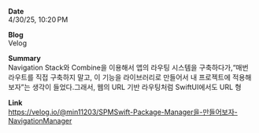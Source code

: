 **Date**  
4/30/25, 10:20 PM

**Blog**  
Velog

**Summary**  
Navigation Stack와 Combine을 이용해서 앱의 라우팅 시스템을 구축하다가,“매번 라우트를 직접 구축하지 말고, 이 기능을 라이브러리로 만들어서 내 프로젝트에 적용해보자”는 생각이 들었다.그래서, 웹의 URL 기반 라우팅처럼 SwiftUI에서도 URL 형

**Link**  
https://velog.io/@min11203/SPMSwift-Package-Manager을-만들어보자-NavigationManager